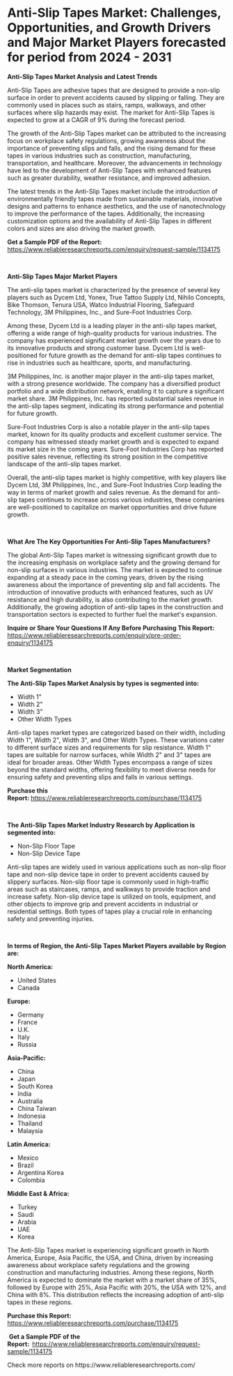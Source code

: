 <p><h1>Anti-Slip Tapes Market: Challenges, Opportunities, and Growth Drivers and Major Market Players forecasted for period from 2024 - 2031</h1></p><p><strong>Anti-Slip Tapes Market Analysis and Latest Trends</strong></p>
<p><p>Anti-Slip Tapes are adhesive tapes that are designed to provide a non-slip surface in order to prevent accidents caused by slipping or falling. They are commonly used in places such as stairs, ramps, walkways, and other surfaces where slip hazards may exist. The market for Anti-Slip Tapes is expected to grow at a CAGR of 9% during the forecast period.</p><p>The growth of the Anti-Slip Tapes market can be attributed to the increasing focus on workplace safety regulations, growing awareness about the importance of preventing slips and falls, and the rising demand for these tapes in various industries such as construction, manufacturing, transportation, and healthcare. Moreover, the advancements in technology have led to the development of Anti-Slip Tapes with enhanced features such as greater durability, weather resistance, and improved adhesion.</p><p>The latest trends in the Anti-Slip Tapes market include the introduction of environmentally friendly tapes made from sustainable materials, innovative designs and patterns to enhance aesthetics, and the use of nanotechnology to improve the performance of the tapes. Additionally, the increasing customization options and the availability of Anti-Slip Tapes in different colors and sizes are also driving the market growth.</p></p>
<p><strong>Get a Sample PDF of the Report:&nbsp;</strong> <a href="https://www.reliableresearchreports.com/enquiry/request-sample/1134175">https://www.reliableresearchreports.com/enquiry/request-sample/1134175</a></p>
<p>&nbsp;</p>
<p><strong>Anti-Slip Tapes Major Market Players</strong></p>
<p><p>The anti-slip tapes market is characterized by the presence of several key players such as Dycem Ltd, Yonex, True Tattoo Supply Ltd, Nihilo Concepts, Bike Thomson, Tenura USA, Watco Industrial Flooring, Safeguard Technology, 3M Philippines, Inc., and Sure-Foot Industries Corp.</p><p>Among these, Dycem Ltd is a leading player in the anti-slip tapes market, offering a wide range of high-quality products for various industries. The company has experienced significant market growth over the years due to its innovative products and strong customer base. Dycem Ltd is well-positioned for future growth as the demand for anti-slip tapes continues to rise in industries such as healthcare, sports, and manufacturing.</p><p>3M Philippines, Inc. is another major player in the anti-slip tapes market, with a strong presence worldwide. The company has a diversified product portfolio and a wide distribution network, enabling it to capture a significant market share. 3M Philippines, Inc. has reported substantial sales revenue in the anti-slip tapes segment, indicating its strong performance and potential for future growth.</p><p>Sure-Foot Industries Corp is also a notable player in the anti-slip tapes market, known for its quality products and excellent customer service. The company has witnessed steady market growth and is expected to expand its market size in the coming years. Sure-Foot Industries Corp has reported positive sales revenue, reflecting its strong position in the competitive landscape of the anti-slip tapes market.</p><p>Overall, the anti-slip tapes market is highly competitive, with key players like Dycem Ltd, 3M Philippines, Inc., and Sure-Foot Industries Corp leading the way in terms of market growth and sales revenue. As the demand for anti-slip tapes continues to increase across various industries, these companies are well-positioned to capitalize on market opportunities and drive future growth.</p></p>
<p>&nbsp;</p>
<p><strong>What Are The Key Opportunities For Anti-Slip Tapes Manufacturers?</strong></p>
<p><p>The global Anti-Slip Tapes market is witnessing significant growth due to the increasing emphasis on workplace safety and the growing demand for non-slip surfaces in various industries. The market is expected to continue expanding at a steady pace in the coming years, driven by the rising awareness about the importance of preventing slip and fall accidents. The introduction of innovative products with enhanced features, such as UV resistance and high durability, is also contributing to the market growth. Additionally, the growing adoption of anti-slip tapes in the construction and transportation sectors is expected to further fuel the market's expansion.</p></p>
<p><strong>Inquire or Share Your Questions If Any Before Purchasing This Report:</strong> <a href="https://www.reliableresearchreports.com/enquiry/pre-order-enquiry/1134175">https://www.reliableresearchreports.com/enquiry/pre-order-enquiry/1134175</a></p>
<p>&nbsp;</p>
<p><strong>Market Segmentation</strong></p>
<p><strong>The Anti-Slip Tapes Market Analysis by types is segmented into:</strong></p>
<p><ul><li>Width 1"</li><li>Width 2"</li><li>Width 3"</li><li>Other Width Types</li></ul></p>
<p><p>Anti-slip tapes market types are categorized based on their width, including Width 1", Width 2", Width 3", and Other Width Types. These variations cater to different surface sizes and requirements for slip resistance. Width 1" tapes are suitable for narrow surfaces, while Width 2" and 3" tapes are ideal for broader areas. Other Width Types encompass a range of sizes beyond the standard widths, offering flexibility to meet diverse needs for ensuring safety and preventing slips and falls in various settings.</p></p>
<p><strong>Purchase this Report:&nbsp;</strong><a href="https://www.reliableresearchreports.com/purchase/1134175">https://www.reliableresearchreports.com/purchase/1134175</a></p>
<p>&nbsp;</p>
<p><strong>The Anti-Slip Tapes Market Industry Research by Application is segmented into:</strong></p>
<p><ul><li>Non-Slip Floor Tape</li><li>Non-Slip Device Tape</li></ul></p>
<p><p>Anti-slip tapes are widely used in various applications such as non-slip floor tape and non-slip device tape in order to prevent accidents caused by slippery surfaces. Non-slip floor tape is commonly used in high-traffic areas such as staircases, ramps, and walkways to provide traction and increase safety. Non-slip device tape is utilized on tools, equipment, and other objects to improve grip and prevent accidents in industrial or residential settings. Both types of tapes play a crucial role in enhancing safety and preventing injuries.</p></p>
<p>&nbsp;</p>
<p><strong>In terms of Region, the Anti-Slip Tapes Market Players available by Region are:</strong></p>
<p>
    <p> <strong> North America: </strong>
        <ul>
            <li>United States</li>
            <li>Canada</li>
        </ul>
        </p> 
    <p> <strong> Europe: </strong>
        <ul>
            <li>Germany</li>
            <li>France</li>
            <li>U.K.</li>
            <li>Italy</li>
            <li>Russia</li>
        </ul>
        </p> 
    <p> <strong> Asia-Pacific: </strong>
        <ul>
            <li>China</li>
            <li>Japan</li>
            <li>South Korea</li>
            <li>India</li>
            <li>Australia</li>
            <li>China Taiwan</li>
            <li>Indonesia</li>
            <li>Thailand</li>
            <li>Malaysia</li>
        </ul>
        </p> 
    <p> <strong> Latin America: </strong>
        <ul>
            <li>Mexico</li>
            <li>Brazil</li>
            <li>Argentina Korea</li>
            <li>Colombia</li>
        </ul>
        </p> 
    <p> <strong> Middle East & Africa: </strong>
        <ul>
            <li>Turkey</li>
            <li>Saudi</li>
            <li>Arabia</li>
            <li>UAE</li>
            <li>Korea</li>
        </ul>
    </p>
    </p>
<p><p>The Anti-Slip Tapes market is experiencing significant growth in North America, Europe, Asia Pacific, the USA, and China, driven by increasing awareness about workplace safety regulations and the growing construction and manufacturing industries. Among these regions, North America is expected to dominate the market with a market share of 35%, followed by Europe with 25%, Asia Pacific with 20%, the USA with 12%, and China with 8%. This distribution reflects the increasing adoption of anti-slip tapes in these regions.</p></p>
<p><strong>Purchase this Report: </strong><a href="https://www.reliableresearchreports.com/purchase/1134175">https://www.reliableresearchreports.com/purchase/1134175</a></p>
<p>&nbsp;<strong>Get a Sample PDF of the Report:&nbsp;&nbsp;</strong><a href="https://www.reliableresearchreports.com/enquiry/request-sample/1134175">https://www.reliableresearchreports.com/enquiry/request-sample/1134175</a></p>
<p><strong></strong></p>
<p>Check more reports on https://www.reliableresearchreports.com/</p>